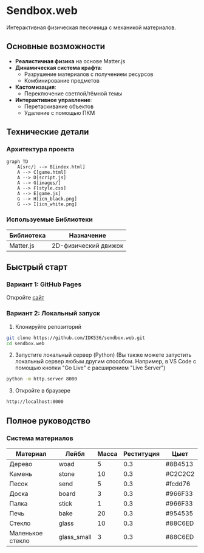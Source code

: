 # Sendbox.web 

Интерактивная физическая песочница с механикой материалов.

## Основные возможности
- **Реалистичная физика** на основе Matter.js
- **Динамическая система крафта**:
  - Разрушение материалов с получением ресурсов
  - Комбинирование предметов
- **Кастомизация**:
  - Переключение светлой/тёмной темы
- **Интерактивное управление**:
  - Перетаскивание объектов
  - Удаление с помощью ПКМ

## Технические детали
### Архитектура проекта

```mermaid
graph TD
    A[src/] --> B[index.html]
    A --> C[game.html]
    A --> D[script.js]
    A --> G[images/]
    A --> F[style.css]
    A --> E[game.js]
    G --> H[icn_black.png]
    G --> I[icn_white.png]
```


### Используемые Библиотеки
| Библиотека | Назначение |
|------------|------------|
| Matter.js  | 2D-физический движок |

## Быстрый старт
### Вариант 1: GitHub Pages
Откройте [сайт](https://idk536.github.io/sendbox.web/)

### Вариант 2: Локальный запуск

1. Клонируйте репозиторий
```bash
git clone https://github.com/IDK536/sendbox.web.git
cd sendbox.web
```
2. Запустите локальный сервер (Python) (Вы также можете запустить локальный сервер любым другим способом.
 Например, в VS Code с помощью кнопки "Go Live" с расширением "Live Server")
```bash
python -m http.server 8000
```
3. Откройте в браузере
```bash
http://localhost:8000
```

## Полное руководство
### Система материалов
|Материал         | Лейбл       | Масса | Реституция | Цыет    |
|-----------------|-------------|-------|------------|---------|
|Дерево           | woad        |	5     | 0.3        | #8B4513 |
|Камень           | stone       |	10    | 0.3        | #C2C2C2 |
|Песок            | send        |	5     | 0.3        | #fcdd76 |
|Доска            | board       |	3     | 0.3        | #966F33 |
|Палка            | stick       |	1     | 0.3        | #966F33 |
|Печь             | bake        |	20    | 0.3        | #954535 |
|Стекло           | glass       |	10    | 0.3        | #88C6ED |
|Маленькое стекло | glass_small |	3     | 0.3        | #88C6ED |

